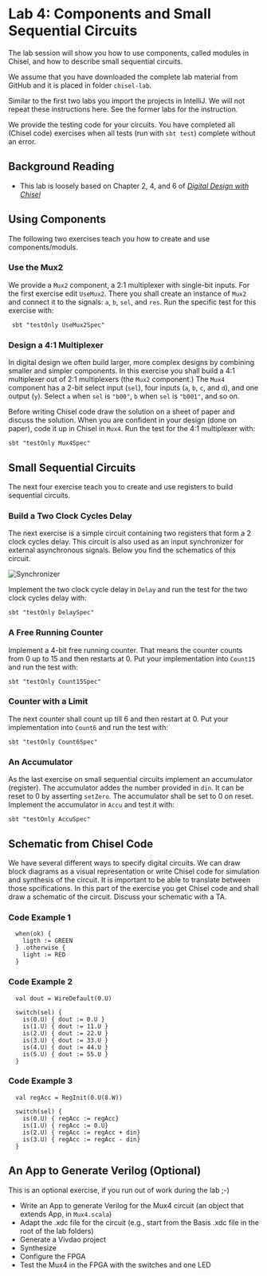 # Lab 4: Components and Small Sequential Circuits

The lab session will show you how to use components, called modules in Chisel,
and how to describe small sequential circuits.

We assume that you have downloaded the complete lab material from GitHub
and it is placed in folder ```chisel-lab```.

Similar to the first two labs you import the projects in IntelliJ.
We will not repeat these instructions here. See the former labs for the
instruction.

We provide the testing code for your circuits. You have completed all
(Chisel code) exercises when all tests (run with ```sbt test```) complete
without an error.

## Background Reading

 * This lab is loosely based on Chapter 2, 4, and 6 of
*[Digital Design with Chisel](http://www.imm.dtu.dk/~masca/chisel-book.html)*

   
## Using Components

The following two exercises teach you how to create and use components/moduls.

### Use the Mux2

We provide a ```Mux2``` component, a 2:1 multiplexer with single-bit inputs.
For the first exercise edit ```UseMux2```. There you shall create an instance of
```Mux2``` and connect it to the signals: ```a```, ```b```, ```sel```, and ```res```.
Run the specific test for this exercise with:

```
 sbt "testOnly UseMux2Spec"
```
 
### Design a 4:1 Multiplexer

In digital design we often build larger, more complex designs by combining
smaller and simpler components. In this exercise you shall build a 4:1 multiplexer
out of 2:1 multiplexers (the ```Mux2``` component.) The ```Mux4``` component has
a 2-bit select input (```sel```), four inputs (```a```, ```b```, ```c```, and ```d```),
and one output (```y```). Select ```a``` when ```sel``` is ```"b00"```,
```b``` when ```sel``` is ```"b001"```, and so on.

Before writing Chisel code draw the solution on a sheet of paper and discuss the solution.
When you are confident in your design (done on paper), code it up in Chisel in ```Mux4```.
Run the test for the 4:1 multiplexer with:

```
sbt "testOnly Mux4Spec"
```

## Small Sequential Circuits

The next four exercise teach you to create and use registers to build
sequential circuits.

### Build a Two Clock Cycles Delay

The next exercise is a simple circuit containing two registers that form a 2 clock
cycles delay. This circuit is also used as an input synchronizer for external asynchronous
signals. Below you find the schematics of this circuit.

![Synchronizer](../figures/synchronizer.svg)

Implement the two clock cycle delay in ```Delay``` and run the test for the two clock cycles
delay with:

```
sbt "testOnly DelaySpec"
```

### A Free Running Counter

Implement a 4-bit free running counter. That means the counter counts from 0 up to
15 and then restarts at 0. Put your implementation into ```Count15``` and run the
test with:

```
sbt "testOnly Count15Spec"
```

### Counter with a Limit

The next counter shall count up till 6 and then restart at 0.
Put your implementation into ```Count6``` and run the
test with:

```
sbt "testOnly Count6Spec"
```

### An Accumulator

As the last exercise on small sequential circuits implement an accumulator (register).
The accumulator addes the number provided in ```din```. It can be reset to 0 by
asserting ```setZero```. The accumulator shall be set to 0 on reset.
Implement the accumulator in ```Accu``` and test it with:

```
sbt "testOnly AccuSpec"
```

## Schematic from Chisel Code

We have several different ways to specify digital circuits. We can draw block
diagrams as a visual representation or write Chisel code for simulation and
synthesis of the circuit. It is important to be able to translate between those
spcifications. In this part of the exercise you get Chisel code and shall draw
a schematic of the circuit. Discuss your schematic with a TA.

### Code Example 1

```
  when(ok) {
    ligth := GREEN
  } .otherwise {
    light := RED
  }
```

### Code Example 2

```
  val dout = WireDefault(0.U)

  switch(sel) {
    is(0.U) { dout := 0.U }
    is(1.U) { dout := 11.U }
    is(2.U) { dout := 22.U }
    is(3.U) { dout := 33.U }
    is(4.U) { dout := 44.U }
    is(5.U) { dout := 55.U }
  }

```

### Code Example 3

```
  val regAcc = RegInit(0.U(8.W))

  switch(sel) {
    is(0.U) { regAcc := regAcc}
    is(1.U) { regAcc := 0.U}
    is(2.U) { regAcc := regAcc + din}
    is(3.U) { regAcc := regAcc - din}
  }
```

## An App to Generate Verilog (Optional)

This is an optional exercise, if you run out of work during the lab ;-)

 * Write an App to generate Verilog for the Mux4 circuit
 (an object that extends App, in ```Mux4.scala```)
 * Adapt the .xdc file for the circuit
 (e.g., start from the Basis .xdc file in the root of the lab folders)
 * Generate a Vivdao project
 * Synthesize
 * Configure the FPGA
 * Test the Mux4 in the FPGA with the switches and one LED

